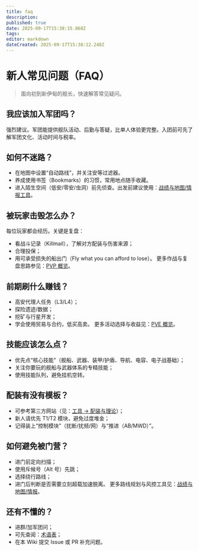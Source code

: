 ```yaml
---
title: faq
description: 
published: true
date: 2025-09-17T15:38:15.868Z
tags: 
editor: markdown
dateCreated: 2025-09-17T15:38:12.248Z
---
```


# 新人常见问题（FAQ）

> 面向初到新伊甸的舰长，快速解答常见疑问。

## 我应该加入军团吗？
强烈建议。军团能提供舰队活动、后勤与答疑，比单人体验更完整。入团前可先了解军团文化、活动时间与税率。

## 如何不迷路？
- 在地图中设置“自动路线”，并关注安等过滤器。
- 养成使用书签（Bookmarks）的习惯，常用地点随手收藏。
- 进入陌生空间（低安/零安/虫洞）前先侦查。出发前建议使用：[战绩与地图/情报工具](../tools.md#战绩与地图情报)。

## 被玩家击毁怎么办？
每位玩家都会经历。关键是复盘：
- 看战斗记录（Killmail），了解对方配装与伤害来源；
- 合理投保；
- 用可承受损失的船出门（Fly what you can afford to lose）。
更多作战与复盘思路参见：[PVP 概览](pvp-overview.md)。

## 前期刷什么赚钱？
- 高安代理人任务（L3/L4）；
- 探险遗迹/数据；
- 挖矿与行星开发；
- 学会使用贸易与合约，低买高卖。
更多活动选择与收益见：[PVE 概览](../PVE/pve-overview.md)。

## 技能应该怎么点？
- 优先点“核心技能”（舰船、武器、装甲/护盾、导航、电容、电子战基础）；
- 关注你要玩的舰船与武器体系的专精技能；
- 使用技能队列，避免挂机空转。

## 配装有没有模板？
- 可参考第三方网站（见：[工具 → 配装与理论](../tools.md#配装与理论fitting-theorycraft)）；
- 新人请优先 T1/T2 模块，避免过度堆金；
- 记得装上“控制模块”（扰断/扰频/网）与“推进（AB/MWD）”。

## 如何避免被门营？
- 进门前定向扫描；
- 使用斥候号（Alt 号）先跳；
- 选择绕行路线；
- 进门后判断是否需要立刻超载加速脱离。
更多路线规划与风控工具见：[战绩与地图/情报](../tools.md#战绩与地图情报)。

## 还有不懂的？
- 进群/加军团问；
- 可先查阅：[术语表](terminology.md)；
- 在本 Wiki 提交 Issue 或 PR 补充问题。